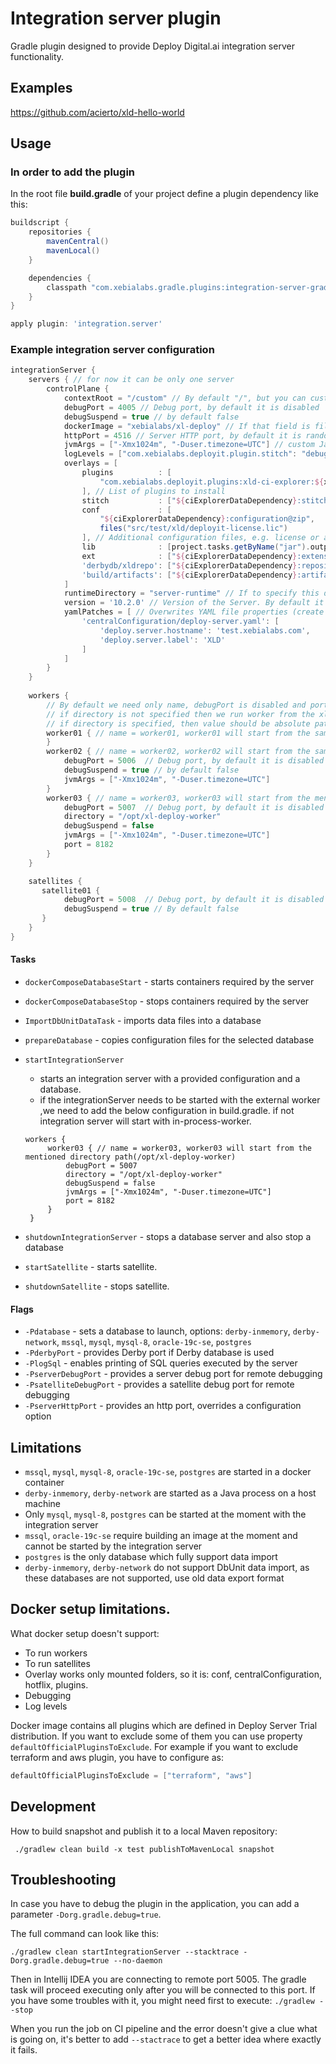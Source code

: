 # Integration server plugin

Gradle plugin designed to provide Deploy Digital.ai integration server functionality.

## Examples

https://github.com/acierto/xld-hello-world

## Usage

### In order to add the plugin

In the root file **build.gradle** of your project define a plugin dependency like this:

```groovy
buildscript {
    repositories {
        mavenCentral()
        mavenLocal()
    }

    dependencies {
        classpath "com.xebialabs.gradle.plugins:integration-server-gradle-plugin:10.3.0-810.1357"
    }
}

apply plugin: 'integration.server'
```

### Example integration server configuration

```groovy
integrationServer {
    servers { // for now it can be only one server
        controlPlane {
            contextRoot = "/custom" // By default "/", but you can customize it
            debugPort = 4005 // Debug port, by default it is disabled
            debugSuspend = true // by default false
            dockerImage = "xebialabs/xl-deploy" // If that field is filled in, server will be started as a container. Note that container setup has limited features. 
            httpPort = 4516 // Server HTTP port, by default it is random port
            jvmArgs = ["-Xmx1024m", "-Duser.timezone=UTC"] // custom Java process arguments, only works if to run the server from runtime directory
            logLevels = ["com.xebialabs.deployit.plugin.stitch": "debug"] // Log level overwrites
            overlays = [
                plugins          : [
                    "com.xebialabs.deployit.plugins:xld-ci-explorer:${xldCiExplorerVersion}@xldp", 
                ], // List of plugins to install 
                stitch           : ["${ciExplorerDataDependency}:stitch@zip"], // Creates a folder "stitch" with copied content of zip archive 
                conf             : [
                    "${ciExplorerDataDependency}:configuration@zip",
                    files("src/test/xld/deployit-license.lic")
                ], // Additional configuration files, e.g. license or archived configuration files
                lib              : [project.tasks.getByName("jar").outputs.files], // List of libraries to install in lib directory
                ext              : ["${ciExplorerDataDependency}:extensions@zip"], // List of extensions to install
                'derbydb/xldrepo': ["${ciExplorerDataDependency}:repository@zip"], // Derby data files, if Derby is used
                'build/artifacts': ["${ciExplorerDataDependency}:artifacts@zip"], // List of artifacts to import
            ]
            runtimeDirectory = "server-runtime" // If to specify this directory, Deploy will be started from this folder and will not download it from external provider (Nexus)
            version = '10.2.0' // Version of the Server. By default it takes it from project property `xlDeployVersion`.
            yamlPatches = [ // Overwrites YAML file properties (create the file if it didn't exist yet)
                'centralConfiguration/deploy-server.yaml': [
                    'deploy.server.hostname': 'test.xebialabs.com',
                    'deploy.server.label': 'XLD'
                ]
            ]     
        }       
    }   
    
    workers {
        // By default we need only name, debugPort is disabled and port will be auto-generated from free ports
        // if directory is not specified then we run worker from the xl-deploy-server as local worker.
        // if directory is specified, then value should be absolute path
        worker01 { // name = worker01, worker01 will start from the same server directory as local worker(xl-deploy-10.2.0-server)
        }
        worker02 { // name = worker02, worker02 will start from the same server directory as local worker (xl-deploy-10.2.0-server)
            debugPort = 5006  // Debug port, by default it is disabled
            debugSuspend = true // by default false
            jvmArgs = ["-Xmx1024m", "-Duser.timezone=UTC"]
        }
        worker03 { // name = worker03, worker03 will start from the mentioned directory path(/opt/xl-deploy-worker)
            debugPort = 5007  // Debug port, by default it is disabled
            directory = "/opt/xl-deploy-worker"
            debugSuspend = false
            jvmArgs = ["-Xmx1024m", "-Duser.timezone=UTC"]
            port = 8182
        }
    }

    satellites {
       satellite01 {
            debugPort = 5008  // Debug port, by default it is disabled
            debugSuspend = true // By default false
       }   
    }
}
```

#### Tasks

* `dockerComposeDatabaseStart` - starts containers required by the server
* `dockerComposeDatabaseStop` - stops containers required by the server
* `ImportDbUnitDataTask` - imports data files into a database
* `prepareDatabase` - copies configuration files for the selected database
* `startIntegrationServer` 
  - starts an integration server with a provided configuration and a database.
  - if the integrationServer needs to be started with the external worker ,we need to add the below configuration in build.gradle. if not integration server will start with in-process-worker.

   ```grovvy
   workers {      
        worker03 { // name = worker03, worker03 will start from the mentioned directory path(/opt/xl-deploy-worker)
            debugPort = 5007
            directory = "/opt/xl-deploy-worker"
            debugSuspend = false
            jvmArgs = ["-Xmx1024m", "-Duser.timezone=UTC"]
            port = 8182
        }
    }
    ```
  
* `shutdownIntegrationServer` - stops a database server and also stop a database
* `startSatellite` - starts satellite.
* `shutdownSatellite` - stops satellite.
#### Flags
* `-Pdatabase` - sets a database to launch, options: `derby-inmemory`, `derby-network`, `mssql`, `mysql`, `mysql-8`, `oracle-19c-se`, `postgres`
* `-PderbyPort` - provides Derby port if Derby database is used
* `-PlogSql` - enables printing of SQL queries executed by the server
* `-PserverDebugPort` - provides a server debug port for remote debugging
* `-PsatelliteDebugPort` - provides a satellite debug port for remote debugging
* `-PserverHttpPort` - provides an http port, overrides a configuration option

## Limitations

* `mssql`, `mysql`, `mysql-8`, `oracle-19c-se`, `postgres` are started in a docker container
* `derby-inmemory`, `derby-network` are started as a Java process on a host machine
* Only  `mysql`, `mysql-8`, `postgres` can be started at the moment with the integration server
* `mssql`, `oracle-19c-se` require building an image at the moment and cannot be started by the integration server
* `postgres` is the only database which fully support data import
* `derby-inmemory`, `derby-network` do not support DbUnit data import, as these databases are not supported, use old data export format

## Docker setup limitations.

What docker setup doesn't support:

* To run workers
* To run satellites
* Overlay works only mounted folders, so it is: conf, centralConfiguration, hotflix, plugins.
* Debugging
* Log levels

Docker image contains all plugins which are defined in Deploy Server Trial distribution.
If you want to exclude some of them you can use property `defaultOfficialPluginsToExclude`.
For example if you want to exclude terraform and aws plugin, you have to configure as: 

```groovy
defaultOfficialPluginsToExclude = ["terraform", "aws"]
```

## Development

How to build snapshot and publish it to a local Maven repository:

```shell script
 ./gradlew clean build -x test publishToMavenLocal snapshot
```

## Troubleshooting

In case you have to debug the plugin in the application, you can add a parameter `-Dorg.gradle.debug=true`.

The full command can look like this:

```shell script
./gradlew clean startIntegrationServer --stacktrace -Dorg.gradle.debug=true --no-daemon
```

Then in Intellij IDEA you are connecting to remote port 5005. The gradle task will proceed executing only after 
you will be connected to this port. If you have some troubles with it, you might need first to execute: `./gradlew --stop`

When you run the job on CI pipeline and the error doesn't give a clue what is going on, it's better to add `--stactrace`
to get a better idea where exactly it fails. 


